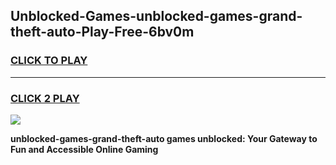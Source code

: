 
## Unblocked-Games-unblocked-games-grand-theft-auto-Play-Free-6bv0m
<h3>
<a href="https://premium76.site?title=unblocked-games-grand-theft-auto&ref=20A">CLICK TO PLAY</a></h3>
<hr>

<h3>
<a href="https://premium76.site?title=unblocked-games-grand-theft-auto&ref=20A">CLICK 2 PLAY</a>
  
</h3>

<a href="https://premium76.site?title=unblocked-games-grand-theft-auto&ref=20A"><img src="https://clearcache.store/games.png"></a>


**unblocked-games-grand-theft-auto games unblocked: Your Gateway to Fun and Accessible Online Gaming**
